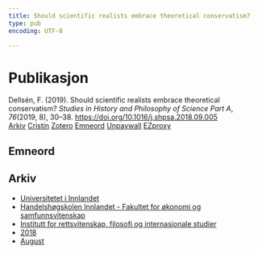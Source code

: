 ```yaml
---
title: Should scientific realists embrace theoretical conservatism?
type: pub
encoding: UTF-8

---
```

<h1>Publikasjon</h1>
<article id="csl-bib-container-9Y9FIDUK" class="csl-bib-container">
  <div class="csl-bib-body"> <div class="csl-entry">Dellsén, F. (2019). Should scientific realists embrace theoretical conservatism? <i>Studies in History and Philosophy of Science Part A</i>, <i>76</i>(2019, 8), 30–38. <a href="https://doi.org/10.1016/j.shpsa.2018.09.005">https://doi.org/10.1016/j.shpsa.2018.09.005</a></div> </div>
  <div class="csl-bib-buttons">
    <a href="#taxonomy-article-9Y9FIDUK" alt="archive" class="csl-bib-button">Arkiv</a>
    <a href="https://app.cristin.no/results/show.jsf?id=1602110" alt="Cristin" class="csl-bib-button">Cristin</a>
    <a href="http://zotero.org/groups/5881554/items/9Y9FIDUK" alt="Zotero" class="csl-bib-button">Zotero</a>
    <a href="#keywords-article-9Y9FIDUK" alt="keywords" class="csl-bib-button">Emneord</a>
    <a href="https://philpapers.org/archive/DELSSR-3.pdf" alt="Unpaywall" class="csl-bib-button">Unpaywall</a>
    <a href="https://philpapers.org/archive/DELSSR-3.pdf" alt="EZproxy" class="csl-bib-button">EZproxy</a>
  </div>
  <div id="csl-bib-meta-container-9Y9FIDUK"></div>
</article>
<div id="csl-bib-meta-9Y9FIDUK" class="csl-bib-meta">
  <article id="keywords-article-9Y9FIDUK" class="keywords-article">
    <h1>Emneord</h1>
    
  </article>
  <article id="taxonomy-article-9Y9FIDUK" class="taxonomy-article">
    <h1>Arkiv</h1>
    <ul>
      <li>
        <a href="/nn/archive/?key=3DCRN523">Universitetet i Innlandet</a>
      </li>
      <li>
        <a href="/nn/archive/?key=DU8Q9LN9">Handelshøgskolen Innlandet - Fakultet for økonomi og samfunnsvitenskap</a>
      </li>
      <li>
        <a href="/nn/archive/?key=ITYAG68H">Institutt for rettsvitenskap, filosofi og internasjonale studier</a>
      </li>
      <li>
        <a href="/nn/archive/?key=U76UGHNS">2018</a>
      </li>
      <li>
        <a href="/nn/archive/?key=H3RENF6U">August</a>
      </li>
    </ul>
  </article>
</div>
